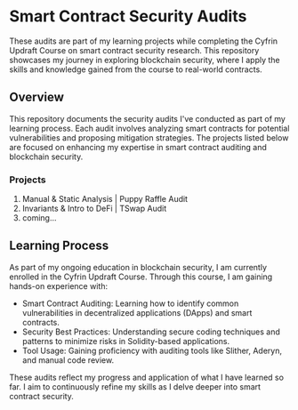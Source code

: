 # Smart Contract Security Audits

 These audits are part of my learning projects while completing the Cyfrin Updraft Course on smart contract security research. This repository showcases my journey in exploring blockchain security, where I apply the skills and knowledge gained from the course to real-world contracts.

## Overview

This repository documents the security audits I've conducted as part of my learning process. Each audit involves analyzing smart contracts for potential vulnerabilities and proposing mitigation strategies. The projects listed below are focused on enhancing my expertise in smart contract auditing and blockchain security.

### Projects

1. Manual & Static Analysis | Puppy Raffle Audit
2. Invariants & Intro to DeFi | TSwap Audit
3. coming...

## Learning Process

As part of my ongoing education in blockchain security, I am currently enrolled in the Cyfrin Updraft Course. Through this course, I am gaining hands-on experience with:

- Smart Contract Auditing: Learning how to identify common vulnerabilities in decentralized applications (DApps) and smart contracts.
- Security Best Practices: Understanding secure coding techniques and patterns to minimize risks in Solidity-based applications.
- Tool Usage: Gaining proficiency with auditing tools like Slither, Aderyn, and manual code review.

These audits reflect my progress and application of what I have learned so far. I aim to continuously refine my skills as I delve deeper into smart contract security.